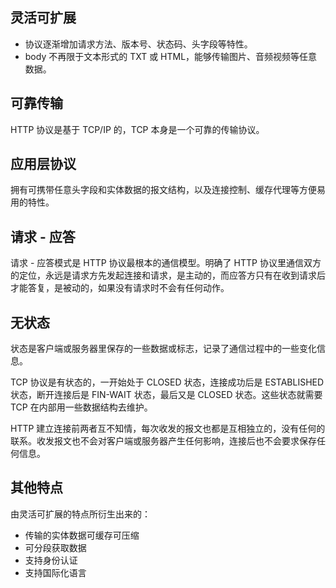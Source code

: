 ## 灵活可扩展
+ 协议逐渐增加请求方法、版本号、状态码、头字段等特性。
+ body 不再限于文本形式的 TXT 或 HTML，能够传输图片、音频视频等任意数据。

## 可靠传输
HTTP 协议是基于 TCP/IP 的，TCP 本身是一个可靠的传输协议。

## 应用层协议
拥有可携带任意头字段和实体数据的报文结构，以及连接控制、缓存代理等方便易用的特性。

## 请求 - 应答
请求 - 应答模式是 HTTP 协议最根本的通信模型。明确了 HTTP 协议里通信双方的定位，永远是请求方先发起连接和请求，是主动的，而应答方只有在收到请求后才能答复，是被动的，如果没有请求时不会有任何动作。

## 无状态
状态是客户端或服务器里保存的一些数据或标志，记录了通信过程中的一些变化信息。



TCP 协议是有状态的，一开始处于 CLOSED 状态，连接成功后是 ESTABLISHED 状态，断开连接后是 FIN-WAIT 状态，最后又是 CLOSED 状态。这些状态就需要 TCP 在内部用一些数据结构去维护。



HTTP 建立连接前两者互不知情，每次收发的报文也都是互相独立的，没有任何的联系。收发报文也不会对客户端或服务器产生任何影响，连接后也不会要求保存任何信息。

## 其他特点
由灵活可扩展的特点所衍生出来的：

+ 传输的实体数据可缓存可压缩
+ 可分段获取数据
+ 支持身份认证
+ 支持国际化语言


